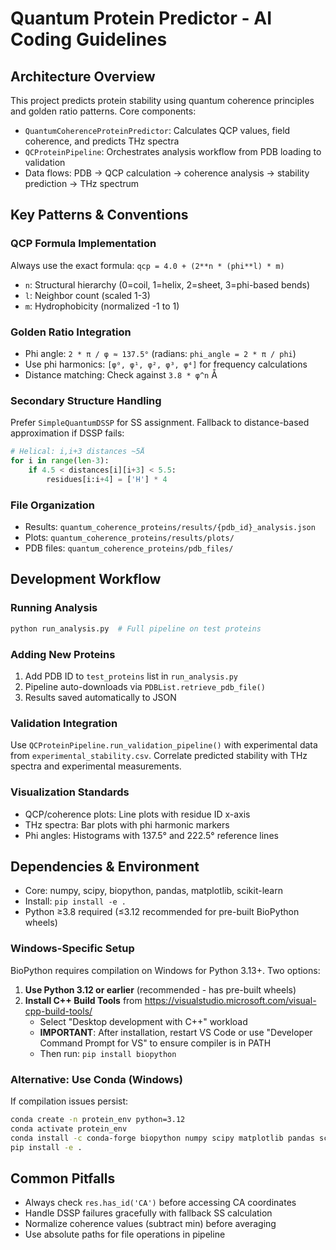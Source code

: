 # Quantum Protein Predictor - AI Coding Guidelines

## Architecture Overview
This project predicts protein stability using quantum coherence principles and golden ratio patterns. Core components:
- `QuantumCoherenceProteinPredictor`: Calculates QCP values, field coherence, and predicts THz spectra
- `QCProteinPipeline`: Orchestrates analysis workflow from PDB loading to validation
- Data flows: PDB → QCP calculation → coherence analysis → stability prediction → THz spectrum

## Key Patterns & Conventions

### QCP Formula Implementation
Always use the exact formula: `qcp = 4.0 + (2**n * (phi**l) * m)`
- `n`: Structural hierarchy (0=coil, 1=helix, 2=sheet, 3=phi-based bends)
- `l`: Neighbor count (scaled 1-3)
- `m`: Hydrophobicity (normalized -1 to 1)

### Golden Ratio Integration
- Phi angle: `2 * π / φ ≈ 137.5°` (radians: `phi_angle = 2 * π / phi`)
- Use phi harmonics: `[φ⁰, φ¹, φ², φ³, φ⁴]` for frequency calculations
- Distance matching: Check against `3.8 * φ^n` Å

### Secondary Structure Handling
Prefer `SimpleQuantumDSSP` for SS assignment. Fallback to distance-based approximation if DSSP fails:
```python
# Helical: i,i+3 distances ~5Å
for i in range(len-3):
    if 4.5 < distances[i][i+3] < 5.5:
        residues[i:i+4] = ['H'] * 4
```

### File Organization
- Results: `quantum_coherence_proteins/results/{pdb_id}_analysis.json`
- Plots: `quantum_coherence_proteins/results/plots/`
- PDB files: `quantum_coherence_proteins/pdb_files/`

## Development Workflow

### Running Analysis
```bash
python run_analysis.py  # Full pipeline on test proteins
```

### Adding New Proteins
1. Add PDB ID to `test_proteins` list in `run_analysis.py`
2. Pipeline auto-downloads via `PDBList.retrieve_pdb_file()`
3. Results saved automatically to JSON

### Validation Integration
Use `QCProteinPipeline.run_validation_pipeline()` with experimental data from `experimental_stability.csv`. Correlate predicted stability with THz spectra and experimental measurements.

### Visualization Standards
- QCP/coherence plots: Line plots with residue ID x-axis
- THz spectra: Bar plots with phi harmonic markers
- Phi angles: Histograms with 137.5° and 222.5° reference lines

## Dependencies & Environment
- Core: numpy, scipy, biopython, pandas, matplotlib, scikit-learn
- Install: `pip install -e .`
- Python ≥3.8 required (≤3.12 recommended for pre-built BioPython wheels)

### Windows-Specific Setup
BioPython requires compilation on Windows for Python 3.13+. Two options:
1. **Use Python 3.12 or earlier** (recommended - has pre-built wheels)
2. **Install C++ Build Tools** from https://visualstudio.microsoft.com/visual-cpp-build-tools/
   - Select "Desktop development with C++" workload
   - **IMPORTANT**: After installation, restart VS Code or use "Developer Command Prompt for VS" to ensure compiler is in PATH
   - Then run: `pip install biopython`

### Alternative: Use Conda (Windows)
If compilation issues persist:
```bash
conda create -n protein_env python=3.12
conda activate protein_env
conda install -c conda-forge biopython numpy scipy matplotlib pandas scikit-learn
pip install -e .
```

## Common Pitfalls
- Always check `res.has_id('CA')` before accessing CA coordinates
- Handle DSSP failures gracefully with fallback SS calculation
- Normalize coherence values (subtract min) before averaging
- Use absolute paths for file operations in pipeline